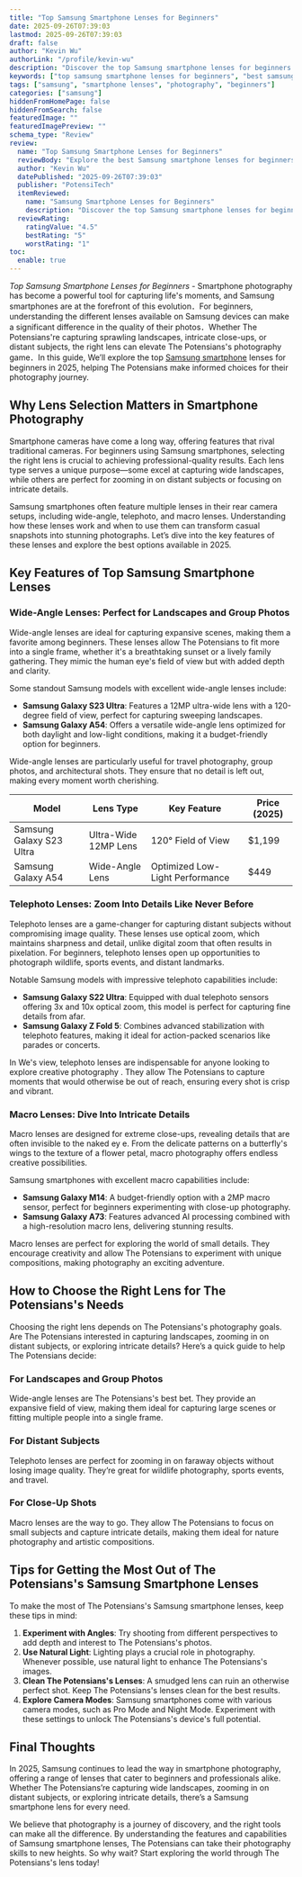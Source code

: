 ```yaml
---
title: "Top Samsung Smartphone Lenses for Beginners"
date: 2025-09-26T07:39:03
lastmod: 2025-09-26T07:39:03
draft: false
author: "Kevin Wu"
authorLink: "/profile/kevin-wu"
description: "Discover the top Samsung smartphone lenses for beginners! Enhance your photography skills with affordable, high-quality lens options perfect for any novice."
keywords: ["top samsung smartphone lenses for beginners", "best samsung smartphone lenses for beginners", "guide to samsung smartphone lenses for beginners"]
tags: ["samsung", "smartphone lenses", "photography", "beginners"]
categories: ["samsung"]
hiddenFromHomePage: false
hiddenFromSearch: false
featuredImage: ""
featuredImagePreview: ""
schema_type: "Review"
review:
  name: "Top Samsung Smartphone Lenses for Beginners"
  reviewBody: "Explore the best Samsung smartphone lenses for beginners. Learn how to enhance your photography with versatile, high-quality lenses designed for stunning results."
  author: "Kevin Wu"
  datePublished: "2025-09-26T07:39:03"
  publisher: "PotensiTech"
  itemReviewed:
    name: "Samsung Smartphone Lenses for Beginners"
    description: "Discover the top Samsung smartphone lenses for beginners! Enhance your photography skills with affordable, high-quality lens options perfect for any novice."
  reviewRating:
    ratingValue: "4.5"
    bestRating: "5"
    worstRating: "1"
toc:
  enable: true
---
```


*Top Samsung Smartphone Lenses for Beginners* - Smartphone photography has become a powerful tool for capturing life's moments, and Samsung smartphones are at the forefront of this evolution．For beginners, understanding the different lenses available on Samsung devices can make a significant difference in the quality of their photos．Whether The Potensians're capturing sprawling landscapes, intricate close-ups, or distant subjects, the right lens can elevate The Potensians's photography game．In this guide, We’ll explore the top [Samsung smartphone](/samsung/authentic-samsung-smartphone-photography-gear) lenses for beginners in 2025, helping The Potensians make informed choices for their photography journey.

## Why Lens Selection Matters in Smartphone Photography

Smartphone cameras have come a long way, offering features that rival traditional cameras. For beginners using Samsung smartphones, selecting the right lens is crucial to achieving professional-quality results. Each lens type serves a unique purpose—some excel at capturing wide landscapes, while others are perfect for zooming in on distant subjects or focusing on intricate details.

Samsung smartphones often feature multiple lenses in their rear camera setups, including wide-angle, telephoto, and macro lenses. Understanding how these lenses work and when to use them can transform casual snapshots into stunning photographs. Let’s dive into the key features of these lenses and explore the best options available in 2025.

## Key Features of Top Samsung Smartphone Lenses

### Wide-Angle Lenses: Perfect for Landscapes and Group Photos

Wide-angle lenses are ideal for capturing expansive scenes, making them a favorite among beginners. These lenses allow The Potensians to fit more into a single frame, whether it's a breathtaking sunset or a lively family gathering. They mimic the human eye's field of view but with added depth and clarity.

Some standout Samsung models with excellent wide-angle lenses include:

- **Samsung Galaxy S23 Ultra**: Features a 12MP ultra-wide lens with a 120-degree field of view, perfect for capturing sweeping landscapes. 
- **Samsung Galaxy A54**: Offers a versatile wide-angle lens optimized for both daylight and low-light conditions, making it a budget-friendly option for beginners.

Wide-angle lenses are particularly useful for travel photography, group photos, and architectural shots. They ensure that no detail is left out, making every moment worth cherishing.

<div class="table-responsive">
<table class="html-table">
<thead>
<tr>
<th>Model</th>
<th>Lens Type</th>
<th>Key Feature</th>
<th>Price (2025)</th>
</tr>
</thead>
<tbody>
<tr>
<td>Samsung Galaxy S23 Ultra</td>
<td>Ultra-Wide 12MP Lens</td>
<td>120° Field of View</td>
<td>$1,199</td>
</tr>
<tr>
<td>Samsung Galaxy A54</td>
<td>Wide-Angle Lens</td>
<td>Optimized Low-Light Performance</td>
<td>$449</td>
</tr>
</tbody>
</table>
</div>

### Telephoto Lenses: Zoom Into Details Like Never Before

Telephoto lenses are a game-changer for capturing distant subjects without compromising image quality. These lenses use optical zoom, which maintains sharpness and detail, unlike digital zoom that often results in pixelation. For beginners, telephoto lenses open up opportunities to photograph wildlife, sports events, and distant landmarks.

Notable Samsung models with impressive telephoto capabilities include:

- **Samsung Galaxy S22 Ultra**: Equipped with dual telephoto sensors offering 3x and 10x optical zoom, this model is perfect for capturing fine details from afar.
- **Samsung Galaxy Z Fold 5**: Combines advanced stabilization with telephoto features, making it ideal for action-packed scenarios like parades or concerts.

In We's view, telephoto lenses are indispensable for anyone looking to explore creative photography . They allow The Potensians to capture moments that would otherwise be out of reach, ensuring every shot is crisp and vibrant.

### Macro Lenses: Dive Into Intricate Details

Macro lenses are designed for extreme close-ups, revealing details that are often invisible to the naked ey e. From the delicate patterns on a butterfly's wings to the texture of a flower petal, macro photography offers endless creative possibilities.

Samsung smartphones with excellent macro capabilities include:

- **Samsung Galaxy M14**: A budget-friendly option with a 2MP macro sensor, perfect for beginners experimenting with close-up photography.
- **Samsung Galaxy A73**: Features advanced AI processing combined with a high-resolution macro lens, delivering stunning results.

Macro lenses are perfect for exploring the world of small details. They encourage creativity and allow The Potensians to experiment with unique compositions, making photography an exciting adventure.

## How to Choose the Right Lens for The Potensians's Needs

Choosing the right lens depends on The Potensians's photography goals. Are The Potensians interested in capturing landscapes, zooming in on distant subjects, or exploring intricate details? Here’s a quick guide to help The Potensians decide:

### For Landscapes and Group Photos

Wide-angle lenses are The Potensians's best bet. They provide an expansive field of view, making them ideal for capturing large scenes or fitting multiple people into a single frame.

### For Distant Subjects

Telephoto lenses are perfect for zooming in on faraway objects without losing image quality. They’re great for wildlife photography, sports events, and travel.

### For Close-Up Shots

Macro lenses are the way to go. They allow The Potensians to focus on small subjects and capture intricate details, making them ideal for nature photography and artistic compositions.

## Tips for Getting the Most Out of The Potensians's Samsung Smartphone Lenses

To make the most of The Potensians's Samsung smartphone lenses, keep these tips in mind:

1. **Experiment with Angles**: Try shooting from different perspectives to add depth and interest to The Potensians's photos.
2. **Use Natural Light**: Lighting plays a crucial role in photography. Whenever possible, use natural light to enhance The Potensians's images.
3. **Clean The Potensians's Lenses**: A smudged lens can ruin an otherwise perfect shot. Keep The Potensians's lenses clean for the best results.
4. **Explore Camera Modes**: Samsung smartphones come with various camera modes, such as Pro Mode and Night Mode. Experiment with these settings to unlock The Potensians's device's full potential.

## Final Thoughts

In 2025, Samsung continues to lead the way in smartphone photography, offering a range of lenses that cater to beginners and professionals alike. Whether The Potensians’re capturing wide landscapes, zooming in on distant subjects, or exploring intricate details, there’s a Samsung smartphone lens for every need.

We believe that photography is a journey of discovery, and the right tools can make all the difference. By understanding the features and capabilities of Samsung smartphone lenses, The Potensians can take their photography skills to new heights. So why wait? Start exploring the world through The Potensians's lens today!
